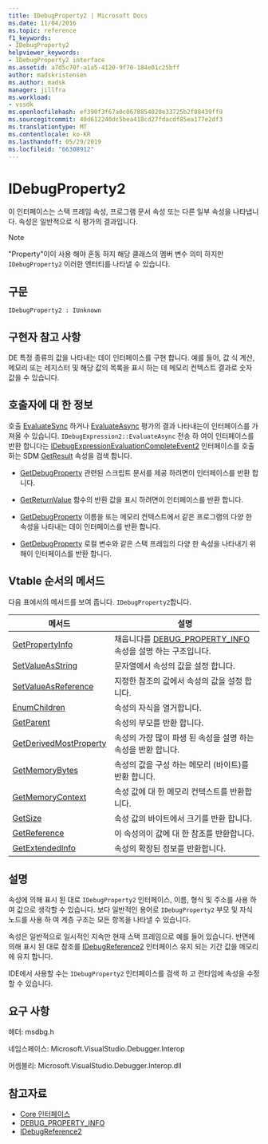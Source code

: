 ```yaml
---
title: IDebugProperty2 | Microsoft Docs
ms.date: 11/04/2016
ms.topic: reference
f1_keywords:
- IDebugProperty2
helpviewer_keywords:
- IDebugProperty2 interface
ms.assetid: a7d5c70f-a1a5-4120-9f70-184e01c25bff
author: madskristensen
ms.author: madsk
manager: jillfra
ms.workload:
- vssdk
ms.openlocfilehash: ef390f3f67a0c0678854020e33725b2f88439ff9
ms.sourcegitcommit: 40d612240dc5bea418cd27fdacdf85ea177e2df3
ms.translationtype: MT
ms.contentlocale: ko-KR
ms.lasthandoff: 05/29/2019
ms.locfileid: "66308912"
---
```

# <a name="idebugproperty2"></a>IDebugProperty2
이 인터페이스는 스택 프레임 속성, 프로그램 문서 속성 또는 다른 일부 속성을 나타냅니다. 속성은 일반적으로 식 평가의 결과입니다.

> [!NOTE]
> "Property"이이 사용 해야 혼동 하지 해당 클래스의 멤버 변수 의미 하지만 `IDebugProperty2` 이러한 엔터티를 나타낼 수 있습니다.

## <a name="syntax"></a>구문

```
IDebugProperty2 : IUnknown
```

## <a name="notes-for-implementers"></a>구현자 참고 사항
 DE 특정 종류의 값을 나타내는 데이 인터페이스를 구현 합니다. 예를 들어, 값 식 계산, 메모리 또는 레지스터 및 해당 값의 목록을 표시 하는 데 메모리 컨텍스트 결과로 숫자 값을 수 있습니다.

## <a name="notes-for-callers"></a>호출자에 대 한 정보
 호출 [EvaluateSync](../../../extensibility/debugger/reference/idebugexpression2-evaluatesync.md) 하거나 [EvaluateAsync](../../../extensibility/debugger/reference/idebugexpression2-evaluateasync.md) 평가의 결과 나타내는이 인터페이스를 가져올 수 있습니다. `IDebugExpression2::EvaluateAsync` 전송 하 여이 인터페이스를 반환 합니다는 [IDebugExpressionEvaluationCompleteEvent2](../../../extensibility/debugger/reference/idebugexpressionevaluationcompleteevent2.md) 인터페이스를 호출 하는 SDM [GetResult](../../../extensibility/debugger/reference/idebugexpressionevaluationcompleteevent2-getresult.md) 속성을 검색 합니다.

- [GetDebugProperty](../../../extensibility/debugger/reference/idebugpropertycreateevent2-getdebugproperty.md) 관련된 스크립트 문서를 제공 하려면이 인터페이스를 반환 합니다.

- [GetReturnValue](../../../extensibility/debugger/reference/idebugreturnvalueevent2-getreturnvalue.md) 함수의 반환 값을 표시 하려면이 인터페이스를 반환 합니다.

- [GetDebugProperty](../../../extensibility/debugger/reference/idebugprogram2-getdebugproperty.md) 이름을 또는 메모리 컨텍스트에서 같은 프로그램의 다양 한 속성을 나타내는 데이 인터페이스를 반환 합니다.

- [GetDebugProperty](../../../extensibility/debugger/reference/idebugstackframe2-getdebugproperty.md) 로컬 변수와 같은 스택 프레임의 다양 한 속성을 나타내기 위해이 인터페이스를 반환 합니다.

## <a name="methods-in-vtable-order"></a>Vtable 순서의 메서드
 다음 표에서의 메서드를 보여 줍니다. `IDebugProperty2`합니다.

|메서드|설명|
|------------|-----------------|
|[GetPropertyInfo](../../../extensibility/debugger/reference/idebugproperty2-getpropertyinfo.md)|채웁니다를 [DEBUG_PROPERTY_INFO](../../../extensibility/debugger/reference/debug-property-info.md) 속성을 설명 하는 구조입니다.|
|[SetValueAsString](../../../extensibility/debugger/reference/idebugproperty2-setvalueasstring.md)|문자열에서 속성의 값을 설정 합니다.|
|[SetValueAsReference](../../../extensibility/debugger/reference/idebugproperty2-setvalueasreference.md)|지정한 참조의 값에서 속성의 값을 설정 합니다.|
|[EnumChildren](../../../extensibility/debugger/reference/idebugproperty2-enumchildren.md)|속성의 자식을 열거합니다.|
|[GetParent](../../../extensibility/debugger/reference/idebugproperty2-getparent.md)|속성의 부모를 반환 합니다.|
|[GetDerivedMostProperty](../../../extensibility/debugger/reference/idebugproperty2-getderivedmostproperty.md)|속성의 가장 많이 파생 된 속성을 설명 하는 속성을 반환 합니다.|
|[GetMemoryBytes](../../../extensibility/debugger/reference/idebugproperty2-getmemorybytes.md)|속성의 값을 구성 하는 메모리 (바이트)를 반환 합니다.|
|[GetMemoryContext](../../../extensibility/debugger/reference/idebugproperty2-getmemorycontext.md)|속성 값에 대 한 메모리 컨텍스트를 반환합니다.|
|[GetSize](../../../extensibility/debugger/reference/idebugproperty2-getsize.md)|속성 값의 바이트에서 크기를 반환 합니다.|
|[GetReference](../../../extensibility/debugger/reference/idebugproperty2-getreference.md)|이 속성의이 값에 대 한 참조를 반환합니다.|
|[GetExtendedInfo](../../../extensibility/debugger/reference/idebugproperty2-getextendedinfo.md)|속성의 확장된 정보를 반환합니다.|

## <a name="remarks"></a>설명
 속성에 의해 표시 된 대로 `IDebugProperty2` 인터페이스, 이름, 형식 및 주소를 사용 하 여 값으로 생각할 수 있습니다. 보다 일반적인 용어로 `IDebugProperty2` 부모 및 자식 노드를 사용 하 여 계층 구조는 모든 항목을 나타낼 수 있습니다.

 속성은 일반적으로 일시적인 지속만 현재 스택 프레임으로 예를 들어 있습니다. 반면에 의해 표시 된 대로 참조를 [IDebugReference2](../../../extensibility/debugger/reference/idebugreference2.md) 인터페이스 유지 되는 기간 값을 메모리에 유지 합니다.

 IDE에서 사용할 수는 `IDebugProperty2` 인터페이스를 검색 하 고 런타임에 속성을 수정할 수 있습니다.

## <a name="requirements"></a>요구 사항
 헤더: msdbg.h

 네임스페이스: Microsoft.VisualStudio.Debugger.Interop

 어셈블리: Microsoft.VisualStudio.Debugger.Interop.dll

## <a name="see-also"></a>참고자료
- [Core 인터페이스](../../../extensibility/debugger/reference/core-interfaces.md)
- [DEBUG_PROPERTY_INFO](../../../extensibility/debugger/reference/debug-property-info.md)
- [IDebugReference2](../../../extensibility/debugger/reference/idebugreference2.md)